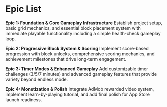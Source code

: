 # Epic List

**Epic 1: Foundation & Core Gameplay Infrastructure**
Establish project setup, basic grid mechanics, and essential block placement system with immediate playable functionality including a simple health-check gameplay loop.

**Epic 2: Progressive Block System & Scoring**
Implement score-based progression with block unlocks, comprehensive scoring mechanics, and achievement milestones that drive long-term engagement.

**Epic 3: Timer Modes & Enhanced Gameplay**
Add customizable timer challenges (3/5/7 minutes) and advanced gameplay features that provide variety beyond endless mode.

**Epic 4: Monetization & Polish**
Integrate AdMob rewarded video system, implement learn-by-playing tutorial, and add final polish for App Store launch readiness.
